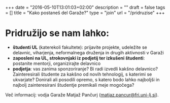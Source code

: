 +++
date = "2016-05-10T13:01:03+02:00"
description = ""
draft = false
tags = []
title = "Kako postaneš del Garaže?"
type = "join"
url = "/pridruzise"
+++

# Pridružijo se nam lahko:

- **študenti UL** (katerekoli fakultete): prijavite projekte, udeležite se delavnic, 
viharjenja, neformalnega druženja in drugih aktivnosti v Garaži
- **zaposleni na UL, strokovnjaki iz podjetij ter izkušeni študenti**: postanite mentorji, 
organizirajte delavnico
- **podjetja**: vas zanima sponzoriranje? Bi radi izvedli kakšno delavnico? 
Zainteresirali študente za kakšno od novih tehnologij, s katerimi se ukvarjate? 
Donirali ali posodili opremo, s katero bodo lahko najboljši in najbolj zainteresirani 
študentje premikali meje mogočega?


Več informacij: vodja Garaže Matjaž Pančurj 
(matjaz.pancur@fri.uni-lj.si).

